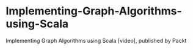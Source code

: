 # Implementing-Graph-Algorithms-using-Scala
Implementing Graph Algorithms using Scala [video], published by Packt
